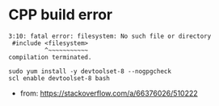 # CPP build error

```
3:10: fatal error: filesystem: No such file or directory
 #include <filesystem>
          ^~~~~~~~~~~~
compilation terminated.
```

```
sudo yum install -y devtoolset-8 --nogpgcheck
scl enable devtoolset-8 bash
```
* from: https://stackoverflow.com/a/66376026/510222
